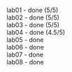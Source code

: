 lab01 - done (5/5)\
lab02 - done (5/5)\
lab03 - done (5/5)\
lab04 - done (4.5/5)\
lab05 - done\
lab06 - done\
lab07 - done\
lab08 - done
